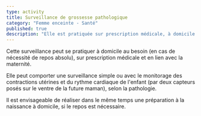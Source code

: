 ```yaml
---
type: activity
title: Surveillance de grossesse pathologique
category: "Femme enceinte - Santé"
published: true
description: "Elle est pratiquée sur prescription médicale, à domicile si besoin, avec ou sans monitorage du bébé..."
---
```






Cette surveillance peut se pratiquer à domicile au besoin (en cas de nécessité de repos absolu), sur prescription médicale et en lien avec la maternité.

Elle peut comporter une surveillance simple ou avec le monitorage des contractions utérines et du rythme cardiaque de l'enfant (par deux capteurs posés sur le ventre de la future maman), selon la pathologie.  

Il est envisageable de réaliser dans le même temps une préparation à la naissance à domicile, si le repos est nécessaire. 


